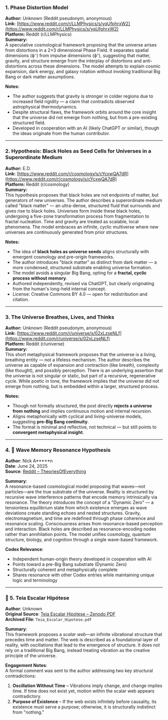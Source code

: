 

### 1.  Phase Distortion Model
**Author:** Unknown (Reddit pseudonym, anonymous)  
**Link:** [https://www.reddit.com/r/LLMPhysics/s/yqUfphrxW2](https://www.reddit.com/r/LLMPhysics/s/yqUfphrxW2)  
**Platform:** Reddit (r/LLMPhysics)  
**Summary:**  
A speculative cosmological framework proposing that the universe arises from distortions in a 2×3 dimensional Phase Field. It separates spatial dimensions (ϕ⁻) from impulse dimensions (ϕ⁺), suggesting that matter, gravity, and structure emerge from the interplay of distortions and anti-distortions across these dimensions. The model attempts to explain cosmic expansion, dark energy, and galaxy rotation without invoking traditional Big Bang or dark matter assumptions.  

**Notes:**  
- The author suggests that gravity is stronger in colder regions due to increased field rigidity — a claim that contradicts observed astrophysical thermodynamics.  
- Despite structural flaws, the framework orbits around the core insight that the universe did not emerge from nothing, but from a pre-existing structured field.  
- Developed in cooperation with an AI (likely ChatGPT or similar), though the ideas originate from the human contributor.

--- 

### 2.  Hypothesis: Black Holes as Seed Cells for Universes in a Superordinate Medium  

**Author:** E.D.  
**Link:** [https://www.reddit.com/r/cosmology/s/cYcxwQA7dR](https://www.reddit.com/r/cosmology/s/cYcxwQA7dR)  
**Platform:** Reddit (r/cosmology)  
**Summary:**  
This hypothesis proposes that black holes are not endpoints of matter, but generators of new universes. The author describes a superordinate medium called "black matter" — an ultra-dense, structured fluid that surrounds and gives rise to black holes. Universes form inside these black holes, undergoing a five-zone transformation process from fragmentation to fractal nucleation. Time and gravity are treated as scalable, local phenomena. The model embraces an infinite, cyclic multiverse where new universes are continuously generated from prior structures.  

**Notes:**  
- The idea of **black holes as universe seeds** aligns structurally with emergent cosmology and pre-origin frameworks.  
- The author introduces "black matter" as distinct from dark matter — a more condensed, structured substrate enabling universe formation.  
- The model avoids a singular Big Bang, opting for a **fractal, cyclic process without memory**.  
- Authored independently, revised via ChatGPT, but clearly originating from the human's long-held internal concept.  
- License: Creative Commons BY 4.0 — open for redistribution and citation.

---

### 3. The Universe Breathes, Lives, and Thinks  
**Author:** Unknown (Reddit pseudonym, anonymous)  
**Link:** [https://www.reddit.com/r/universe/s/02xLzseNLf](https://www.reddit.com/r/universe/s/02xLzseNLf)  
**Platform:** Reddit (r/universe)  
**Summary:**  
This short metaphysical framework proposes that the universe is a living, breathing entity — not a lifeless mechanism. The author describes the universe as capable of expansion and contraction (like breath), complexity (like thought), and possibly perception. There is an underlying assertion that the universe is not singular or static, but part of a recursive, regenerative cycle. While poetic in tone, the framework implies that the universe did not emerge from nothing, but is embedded within a larger, structured process.

**Notes:**  
- Though not formally structured, the post directly **rejects a universe from nothing** and implies continuous motion and internal recursion.  
- Aligns metaphorically with cyclical and living-universe models, suggesting **pre-Big Bang continuity**.  
- The format is minimal and reflective, not technical — but still points to **convergent metaphysical insight**.

---

### 4. 🧠 Wave Memory Resonance Hypothesis  
**Author**: Nick A*****n  
**Date**: June 24, 2025  
**Source**: [Reddit – TheoriesOfEverything](https://www.reddit.com/r/TheoriesOfEverything/s/0YbKQex8nv)  

**Summary**:  
A resonance-based cosmological model proposing that waves—not particles—are the true substrate of the universe. Reality is structured by recursive wave interference patterns that encode memory intrinsically via resonance. The theory introduces the concept of a "Dynamic Zero" — a tensionless equilibrium state from which existence emerges as wave deviations create standing echoes and nested structures. Gravity, electromagnetism, and time are redefined through phase coherence and resonance scaling. Consciousness arises from resonance-based perception and interaction. Black holes are described as resonance-encoding nodes rather than annihilation points. The model unifies cosmology, quantum structure, biology, and cognition through a single wave-based framework.

**Codex Relevance**:  
- Independent human-origin theory developed in cooperation with AI  
- Points toward a pre-Big Bang substrate (Dynamic Zero)  
- Structurally coherent and metaphysically complete  
- Shares resonance with other Codex entries while maintaining unique logic and terminology

---

### 🔹 5. Teia Escalar Hipótese
**Author**: Unknown  
**Original Source**: [Teia Escalar Hipótese – Zenodo PDF](https://doi.org/10.5281/zenodo.15660120)  
**Archived File**: `Teia_Escalar_Hipotese.pdf`

**Summary**:  
This framework proposes a *scalar web*—an infinite vibrational structure that precedes time and matter. The web is described as a foundational layer of reality, with oscillations that lead to the emergence of structure. It does not rely on a traditional Big Bang, instead treating vibration as the creative principle of the universe.

**Engagement Notes**:  
A formal comment was sent to the author addressing two key structural contradictions:

1. **Oscillation Without Time** – Vibrations imply change, and change implies time. If time does not exist yet, motion within the scalar web appears contradictory.  
2. **Purpose of Existence** – If the web exists infinitely before causality, its existence must serve a purpose; otherwise, it is structurally indistinct from "nothing."
